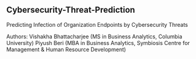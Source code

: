 ## Cybersecurity-Threat-Prediction
Predicting Infection of Organization Endpoints by Cybersecurity Threats

Authors: 
Vishakha Bhattacharjee (MS in Business Analytics, Columbia University)
Piyush Beri (MBA in Business Analytics, Symbiosis Centre for Management & Human Resource Development)
